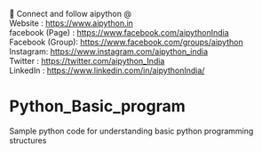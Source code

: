 🤝 Connect and follow aipython @<br>
Website : https://www.aipython.in<br>
facebook (Page) : https://www.facebook.com/aipythonIndia<br>
Facebook (Group): https://www.facebook.com/groups/aipython<br>
Instagram: https://www.instagram.com/aipython_india<br>
Twitter : https://twitter.com/aipython_India<br>
LinkedIn : https://www.linkedin.com/in/aipythonIndia/<br>

# Python_Basic_program
Sample python code for understanding basic python programming structures
